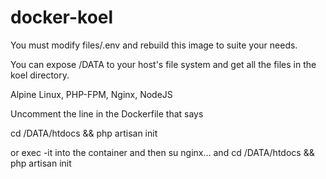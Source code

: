 # docker-koel

You must modify files/.env and rebuild this image to suite your needs.

You can expose /DATA to your host's file system and get all the files in the koel directory.

Alpine Linux, PHP-FPM, Nginx, NodeJS

Uncomment the line in the Dockerfile that says

cd /DATA/htdocs && php artisan init

or exec -it into the container and then su nginx... and cd /DATA/htdocs && php artisan init
